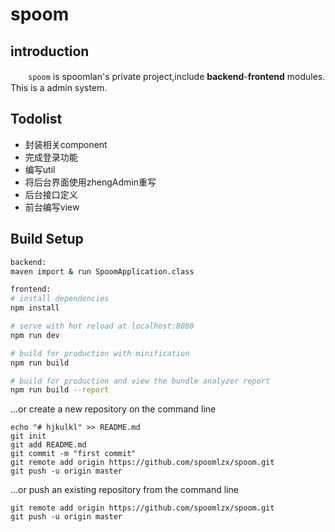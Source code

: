# spoom

## introduction

　　`spoom` is spoomlan's private project,include **backend**-**frontend** modules.
This is a admin system.



## Todolist

- 封装相关component
- 完成登录功能
- 编写util
- 将后台界面使用zhengAdmin重写
- 后台接口定义
- 前台编写view



## Build Setup

``` bash
backend:
maven import & run SpoomApplication.class
```

``` bash
frontend:
# install dependencies
npm install

# serve with hot reload at localhost:8080
npm run dev

# build for production with minification
npm run build

# build for production and view the bundle analyzer report
npm run build --report
```


…or create a new repository on the command line
```
echo "# hjkulkl" >> README.md
git init
git add README.md
git commit -m "first commit"
git remote add origin https://github.com/spoomlzx/spoom.git
git push -u origin master
```
…or push an existing repository from the command line
```
git remote add origin https://github.com/spoomlzx/spoom.git
git push -u origin master
```
